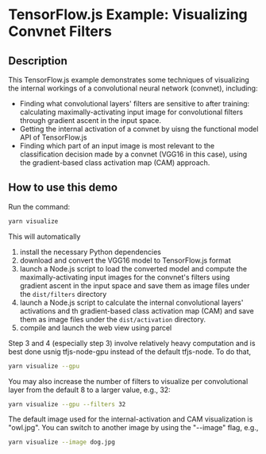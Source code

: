 # TensorFlow.js Example: Visualizing Convnet Filters

## Description

This TensorFlow.js example demonstrates some techniques of visualizing
the internal workings of a convolutional neural network (convnet), including:

- Finding what convolutional layers' filters are sensitive to after
  training: calculating maximally-activating input image for
  convolutional filters through gradient ascent in the input space.
- Getting the internal activation of a convnet by uisng the
  functional model API of TensorFlow.js
- Finding which part of an input image is most relevant to the
  classification decision made by a convnet (VGG16 in this case),
  using the gradient-based class activation map (CAM) approach.

## How to use this demo

Run the command:
```sh
yarn visualize
```

This will automatically

1. install the necessary Python dependencies
2. download and convert the VGG16 model to TensorFlow.js format
3. launch a Node.js script to load the converted model and compute
   the maximally-activating input images for the convnet's filters
   using gradient ascent in the input space and save them as image
   files under the `dist/filters` directory
4. launch a Node.js script to calculate the internal convolutional
   layers' activations and th gradient-based class activation
   map (CAM) and save them as image files under the
   `dist/activation` directory.
5. compile and launch the web view using parcel

Step 3 and 4 (especially step 3) involve relatively heavy computation
and is best done usnig tfjs-node-gpu instead of the default
tfjs-node. To do that,

```sh
yarn visualize --gpu
```

You may also increase the number of filters to visualize per convolutional
layer from the default 8 to a larger value, e.g., 32:

```sh
yarn visualize --gpu --filters 32
```

The default image used for the internal-activation and CAM visualization is
"owl.jpg". You can switch to another image by using the "--image" flag, e.g.,

```sh
yarn visualize --image dog.jpg
```
